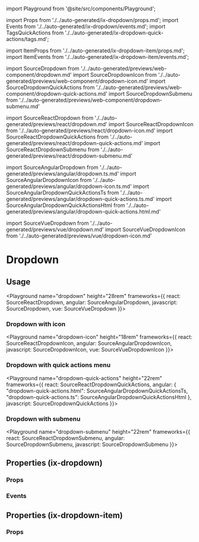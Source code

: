 import Playground from '@site/src/components/Playground';

import Props from './../auto-generated/ix-dropdown/props.md';
import Events from './../auto-generated/ix-dropdown/events.md';
import TagsQuickActions from './../auto-generated/ix-dropdown-quick-actions/tags.md';

import ItemProps from './../auto-generated/ix-dropdown-item/props.md';
import ItemEvents from './../auto-generated/ix-dropdown-item/events.md';

import SourceDropdown from './../auto-generated/previews/web-component/dropdown.md'
import SourceDropdownIcon from './../auto-generated/previews/web-component/dropdown-icon.md'
import SourceDropdownQuickActions from './../auto-generated/previews/web-component/dropdown-quick-actions.md'
import SourceDropdownSubmenu from './../auto-generated/previews/web-component/dropdown-submenu.md'

import SourceReactDropdown from './../auto-generated/previews/react/dropdown.md'
import SourceReactDropdownIcon from './../auto-generated/previews/react/dropdown-icon.md'
import SourceReactDropdownQuickActions from './../auto-generated/previews/react/dropdown-quick-actions.md'
import SourceReactDropdownSubmenu from './../auto-generated/previews/react/dropdown-submenu.md'

import SourceAngularDropdown from './../auto-generated/previews/angular/dropdown.ts.md'
import SourceAngularDropdownIcon from './../auto-generated/previews/angular/dropdown-icon.ts.md'
import SourceAngularDropdownQuickActionsTs from './../auto-generated/previews/angular/dropdown-quick-actions.ts.md'
import SourceAngularDropdownQuickActionsHtml from './../auto-generated/previews/angular/dropdown-quick-actions.html.md'

import SourceVueDropdown from './../auto-generated/previews/vue/dropdown.md'
import SourceVueDropdownIcon from './../auto-generated/previews/vue/dropdown-icon.md'

# Dropdown

## Usage

<Playground
name="dropdown" height="28rem"
frameworks={{
  react: SourceReactDropdown,
  angular: SourceAngularDropdown,
  javascript: SourceDropdown,
  vue: SourceVueDropdown
}}></Playground>

### Dropdown with icon

<Playground
name="dropdown-icon" height="18rem"
frameworks={{
  react: SourceReactDropdownIcon,
  angular: SourceAngularDropdownIcon,
  javascript: SourceDropdownIcon,
  vue: SourceVueDropdownIcon
}}></Playground>

### Dropdown with quick actions menu

<TagsQuickActions />

<Playground
name="dropdown-quick-actions" height="22rem"
frameworks={{
  react: SourceReactDropdownQuickActions,
      angular: {
        "dropdown-quick-actions.html": SourceAngularDropdownQuickActionsTs,
        "dropdown-quick-actions.ts": SourceAngularDropdownQuickActionsHtml
    },
  javascript: SourceDropdownQuickActions
}}></Playground>

### Dropdown with submenu

<Playground
name="dropdown-submenu" height="22rem"
frameworks={{
  react: SourceReactDropdownSubmenu,
  angular: SourceDropdownSubmenu,
  javascript: SourceDropdownSubmenu
}}></Playground>

## Properties (ix-dropdown)

### Props

<Props />

### Events

<Events />

## Properties (ix-dropdown-item)

### Props

<ItemProps />
